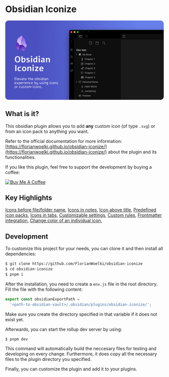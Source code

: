 # Obsidian Iconize

![Preview Image](./docs/preview-image.png)

## What is it?

This obsidian plugin allows you to add **any** custom icon (of type `.svg`) or from an icon pack to anything you want.

Refer to the official documentation for more information:
[https://florianwoelki.github.io/obsidian-iconize/](https://florianwoelki.github.io/obsidian-iconize/) about the plugin and its functionalities.

If you like this plugin, feel free to support the development by buying a coffee:

<a href="https://www.buymeacoffee.com/florianwoelki" target="_blank"><img src="https://cdn.buymeacoffee.com/buttons/v2/default-yellow.png" alt="Buy Me A Coffee" style="height: 60px !important;width: 217px !important;" ></a>

## Key Highlights

[Icons before file/folder name](https://florianwoelki.github.io/obsidian-iconize/files-and-folders/icon-before-file-or-folder.html),
[Icons in notes](https://florianwoelki.github.io/obsidian-iconize/notes/icons-in-notes.html),
[Icon above title](https://florianwoelki.github.io/obsidian-iconize/notes/title-icon.html),
[Predefined icon packs](https://florianwoelki.github.io/obsidian-iconize/guide/icon-packs.html),
[Icons in tabs](https://florianwoelki.github.io/obsidian-iconize/files-and-folders/icon-tabs.html),
[Customizable settings](https://florianwoelki.github.io/obsidian-iconize/guide/settings.html),
[Custom rules](https://florianwoelki.github.io/obsidian-iconize/files-and-folders/custom-rules.html),
[Frontmatter integration](https://florianwoelki.github.io/obsidian-iconize/files-and-folders/use-frontmatter.html),
[Change color of an individual icon](https://florianwoelki.github.io/obsidian-iconize/files-and-folders/individual-icon-color.html),

## Development

To customize this project for your needs, you can clone it and then install all dependencies:
```sh
$ git clone https://github.com/FlorianWoelki/obsidian-iconize
$ cd obsidian-iconize
$ pnpm i
```

After the installation, you need to create a `env.js` file in the root directory. Fill the file with the following content:

```js
export const obsidianExportPath =
  '<path-to-obsidian-vault>/.obsidian/plugins/obsidian-iconize/';
```

Make sure you create the directory specified in that variable if it does not exist yet.

Afterwards, you can start the rollup dev server by using:

```sh
$ pnpm dev
```

This command will automatically build the neccesary files for testing and developing on every change. Furthermore, it does copy all the necessary files to the plugin directory you specified.

Finally, you can customize the plugin and add it to your plugins.
